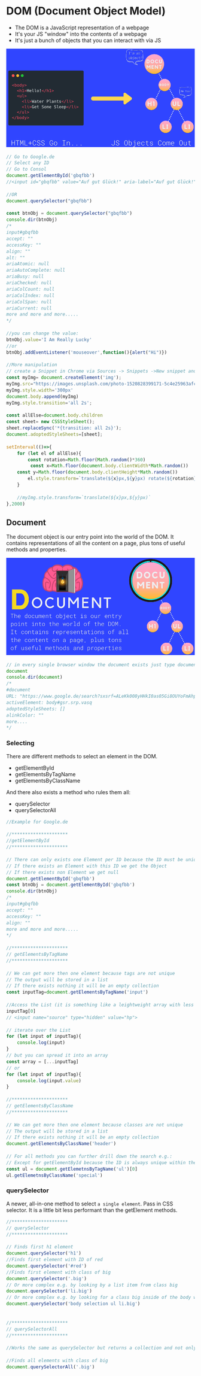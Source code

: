 # DOM (Document Object Model)

- The DOM is a JavaScript representation of a webpage
- It's your JS "window" into the contents of a webpage
- It's just a bunch of objects that you can interact with via JS

![JSDOM](/img/javaScript/JSDOM.png)

````js
// Go to Google.de
// Select any ID
// Go to Consol
document.getElementById('gbqfbb')
//<input id="gbqfbb" value="Auf gut Glück!" aria-label="Auf gut Glück!" name="btnI" type="submit" data-ved="0ahUKEwjR9YCJ7rTtAhUE3xoKHdRbBfQQnRsIDg">

//OR
document.querySelector("gbqfbb")

const btnObj = document.querySelector("gbqfbb")
console.dir(btnObj)
/*
input#gbqfbb
accept: ""
accessKey: ""
align: ""
alt: ""
ariaAtomic: null
ariaAutoComplete: null
ariaBusy: null
ariaChecked: null
ariaColCount: null
ariaColIndex: null
ariaColSpan: null
ariaCurrent: null
more and more and more.....
*/

//you can change the value:
btnObj.value='I Am Really Lucky'
//or
btnObj.addEventListener('mouseover',function(){alert("Hi")})

//More manipulation
// create a Snippet in Chrome via Sources -> Snippets ->New snippet and run the snippet
const myImg= document.createElement('img');
myImg.src="https://images.unsplash.com/photo-1520828399171-5c4e25963afc?ixid=MXwxMjA3fDB8MHxwaG90by1wYWdlfHx8fGVufDB8fHw%3D&ixlib=rb-1.2.1&auto=format&fit=crop&w=2118&q=80"
myImg.style.width='300px'
document.body.append(myImg)
myImg.style.transition='all 2s';

const allElse=document.body.children
const sheet= new CSSStyleSheet();
sheet.replaceSync('*{transition: all 2s}');
document.adoptedStyleSheets=[sheet];

setInterval(()=>{
    for (let el of allElse){
        const rotation=Math.floor(Math.random()*360)
         const x=Math.floor(document.body.clientWidth*Math.random())
    const y=Math.floor(document.body.clientHeight*Math.random())
        el.style.transform=`translate(${x}px,${y}px) rotate(${rotation}deg)`
    }
  
    //myImg.style.transform=`translate(${x}px,${y}px)`
},2000)
````

## Document

The document object is our entry point into the world of the DOM. It contains representations of all the content on a page, plus tons of useful methods and properties.

![DomDocument](img/javaScript/DomDocument.png)

````js
// in every single browser window the document exists just type document to take a look
document
console.dir(document)
/*
#document
URL: "https://www.google.de/search?sxsrf=ALeKk008yHHkI0as05Gi8OUYoFmAhpu-gg%3A1607106954954&ei=ioHKX6XmOaqblwSeloWACw&q=console.dir%28document%29&oq=console.dir%28document%29&gs_lcp=CgZwc3ktYWIQAzIECCMQJzIFCAAQywE6BAgAEEdQlKgFWNupBWDdrQVoAHADeACAAU2IAYgBkgEBMpgBAKABAaoBB2d3cy13aXrIAQjAAQE&sclient=psy-ab&ved=0ahUKEwil06n5-7TtAhWqzYUKHR5LAbAQ4dUDCA0&uact=5"
activeElement: body#gsr.srp.vasq
adoptedStyleSheets: []
alinkColor: ""
more....
*/

````

### Selecting

There are different methods to select an element in the DOM.

- getElementById
- getElementsByTagName
- getElementsByClassName

And there also exists a method who rules them all:

- querySelector 
- querySelectorAll

````js
//Example for Google.de

//*********************
//getElementById
//*********************

// There can only exists one Element per ID because the ID must be unique! 
// If there exists an Element with this ID we get the Object
// If there exists non Element we get null
document.getElementById('gbqfbb') 
const btnObj = document.getElementById('gbqfbb')
console.dir(btnObj)
/*
input#gbqfbb
accept: ""
accessKey: ""
align: ""
more and more and more.....
*/

//*********************
// getElementsByTagName
//*********************

// We can get more then one element because tags are not unique
// The output will be stored in a list
// If there exists nothing it will be an empty collection
const inputTag=document.getElementsByTagName('input')

//Access the List (it is something like a leightweight array with less methods)
inputTag[0]
// <input name="source" type="hidden" value="hp">

// iterate over the List
for (let input of inputTag){
    console.log(input)
}
// but you can spread it into an array
const array = [...inputTag]
// or
for (let input of inputTag){
    console.log(input.value)
}

//*********************
// getElementsByClassName
//*********************

// We can get more then one element because classes are not unique
// The output will be stored in a list
// If there exists nothing it will be an empty collection
document.getElementsByClassName('header')

// For all methods you can further drill down the search e.g.:
// Except for getElementById because the ID is always unique within the whole document!
const ul = document.getElemetnsByTagName('ul')[0]
ul.getElemetnsByClassName('special')

````

### querySelector

A newer, all-in-one method to select `a single element`.
Pass in CSS selector.
It is a little bit less performant than the getElement methods.

````js
//*********************
// querySelector
//*********************

// Finds first h1 element
document.querySelector('h1')
//Finds first element with ID of red
document.querySelector('#red')
//Finds first element with class of big
document.querySelector('.big')
// Or more complex e.g. by looking by a list item from class big
document.querySelector('li.big')
// Or more complex e.g. by looking for a class big inside of the body which is in a selection which is in an unorderd list which is a list element
document.querySelector('body selection ul li.big')


//*********************
// querySelectorAll
//*********************

//Works the same as querySelector but returns a collection and not only the first result

//Finds all elements with class of big
document.querySelectorAll('.big')

````